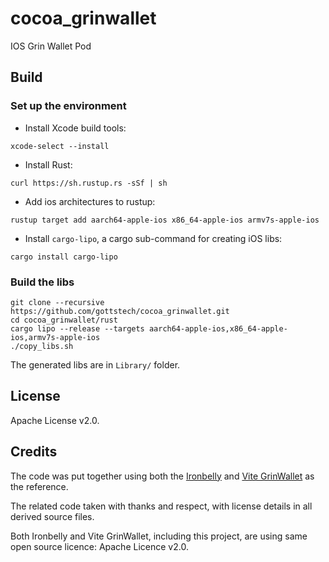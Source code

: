 # cocoa_grinwallet
IOS Grin Wallet Pod

## Build
### Set up the environment

- Install Xcode build tools:

`xcode-select --install`

- Install Rust:

`curl https://sh.rustup.rs -sSf | sh`

- Add ios architectures to rustup:

`rustup target add aarch64-apple-ios x86_64-apple-ios armv7s-apple-ios`

- Install `cargo-lipo`, a cargo sub-command for creating iOS libs:

`cargo install cargo-lipo`

### Build the libs

```
git clone --recursive https://github.com/gottstech/cocoa_grinwallet.git
cd cocoa_grinwallet/rust
cargo lipo --release --targets aarch64-apple-ios,x86_64-apple-ios,armv7s-apple-ios
./copy_libs.sh
```

The generated libs are in `Library/` folder.

## License

Apache License v2.0.

## Credits

The code was put together using both the [Ironbelly](https://github.com/cyclefortytwo/ironbelly) and [Vite GrinWallet](https://github.com/vitelabs/Vite_GrinWallet) as the reference.

The related code taken with thanks and respect, with license details in all derived source files.

Both Ironbelly and Vite GrinWallet, including this project, are using same open source licence: Apache Licence v2.0.


